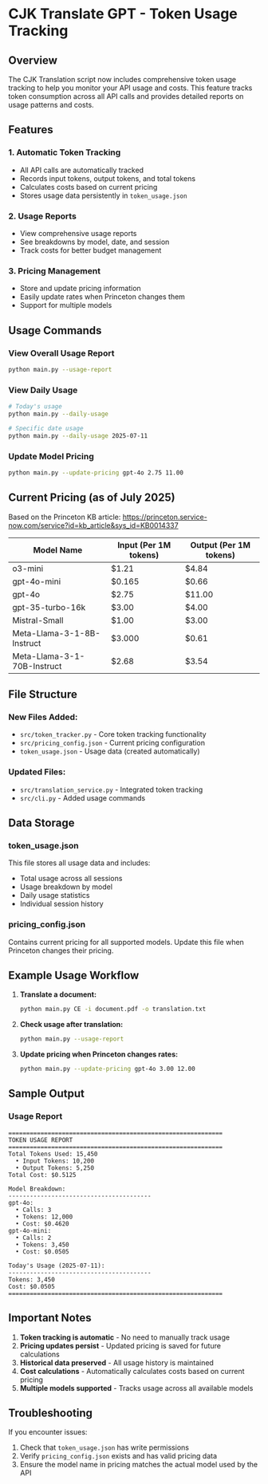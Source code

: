 # CJK Translate GPT - Token Usage Tracking

## Overview

The CJK Translation script now includes comprehensive token usage tracking to help you monitor your API usage and costs. This feature tracks token consumption across all API calls and provides detailed reports on usage patterns and costs.

## Features

### 1. Automatic Token Tracking
- All API calls are automatically tracked
- Records input tokens, output tokens, and total tokens
- Calculates costs based on current pricing
- Stores usage data persistently in `token_usage.json`

### 2. Usage Reports
- View comprehensive usage reports
- See breakdowns by model, date, and session
- Track costs for better budget management

### 3. Pricing Management
- Store and update pricing information
- Easily update rates when Princeton changes them
- Support for multiple models

## Usage Commands

### View Overall Usage Report
```bash
python main.py --usage-report
```

### View Daily Usage
```bash
# Today's usage
python main.py --daily-usage

# Specific date usage
python main.py --daily-usage 2025-07-11
```

### Update Model Pricing
```bash
python main.py --update-pricing gpt-4o 2.75 11.00
```

## Current Pricing (as of July 2025)

Based on the Princeton KB article: https://princeton.service-now.com/service?id=kb_article&sys_id=KB0014337

| Model Name | Input (Per 1M tokens) | Output (Per 1M tokens) |
|------------|---------------------|----------------------|
| o3-mini | $1.21 | $4.84 |
| gpt-4o-mini | $0.165 | $0.66 |
| gpt-4o | $2.75 | $11.00 |
| gpt-35-turbo-16k | $3.00 | $4.00 |
| Mistral-Small | $1.00 | $3.00 |
| Meta-Llama-3-1-8B-Instruct | $3.000 | $0.61 |
| Meta-Llama-3-1-70B-Instruct | $2.68 | $3.54 |

## File Structure

### New Files Added:
- `src/token_tracker.py` - Core token tracking functionality
- `src/pricing_config.json` - Current pricing configuration
- `token_usage.json` - Usage data (created automatically)

### Updated Files:
- `src/translation_service.py` - Integrated token tracking
- `src/cli.py` - Added usage commands

## Data Storage

### token_usage.json
This file stores all usage data and includes:
- Total usage across all sessions
- Usage breakdown by model
- Daily usage statistics
- Individual session history

### pricing_config.json
Contains current pricing for all supported models. Update this file when Princeton changes their pricing.

## Example Usage Workflow

1. **Translate a document:**
   ```bash
   python main.py CE -i document.pdf -o translation.txt
   ```

2. **Check usage after translation:**
   ```bash
   python main.py --usage-report
   ```

3. **Update pricing when Princeton changes rates:**
   ```bash
   python main.py --update-pricing gpt-4o 3.00 12.00
   ```

## Sample Output

### Usage Report
```
============================================================
TOKEN USAGE REPORT
============================================================
Total Tokens Used: 15,450
  • Input Tokens: 10,200
  • Output Tokens: 5,250
Total Cost: $0.5125

Model Breakdown:
----------------------------------------
gpt-4o:
  • Calls: 3
  • Tokens: 12,000
  • Cost: $0.4620
gpt-4o-mini:
  • Calls: 2
  • Tokens: 3,450
  • Cost: $0.0505

Today's Usage (2025-07-11):
----------------------------------------
Tokens: 3,450
Cost: $0.0505
============================================================
```

## Important Notes

1. **Token tracking is automatic** - No need to manually track usage
2. **Pricing updates persist** - Updated pricing is saved for future calculations
3. **Historical data preserved** - All usage history is maintained
4. **Cost calculations** - Automatically calculates costs based on current pricing
5. **Multiple models supported** - Tracks usage across all available models

## Troubleshooting

If you encounter issues:
1. Check that `token_usage.json` has write permissions
2. Verify `pricing_config.json` exists and has valid pricing data
3. Ensure the model name in pricing matches the actual model used by the API
